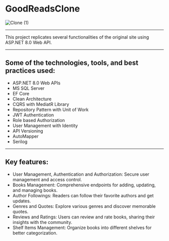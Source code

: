 # GoodReadsClone

![Clone (1)](https://github.com/user-attachments/assets/3f20b17e-77a2-447b-a959-7de0a7c87dc7)

---

This project replicates several functionalities of the original site using ASP.NET 8.0 Web API. 

---

## Some of the technologies, tools, and best practices used:

- ASP.NET 8.0 Web APIs
- MS SQL Server
- EF Core
- Clean Architecture
- CQRS with MediatR Library
- Repository Pattern with Unit of Work
- JWT Authentication
- Role based Authorization
- User Management with Identity
- API Versioning
- AutoMapper
- Serilog
---

## Key features:

- User Management, Authentication and Authorization: Secure user management and access control. 
- Books Management: Comprehensive endpoints for adding, updating, and managing books. 
- Author Followings: Readers can follow their favorite authors and get updates. 
- Genres and Quotes: Explore various genres and discover memorable quotes. 
- Reviews and Ratings: Users can review and rate books, sharing their insights with the community. 
- Shelf Items Management: Organize books into different shelves for better categorization.

